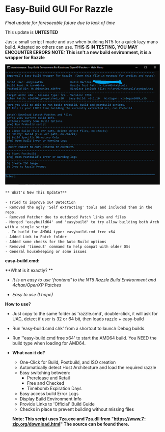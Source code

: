 # Easy-Build GUI For Razzle
*Final update for foreseeable future due to lack of time*

This update is **UNTESTED**

Just a small script I made and use when building NT5 for a quick lazy mans build. Adapted so others can use.
**THIS IS IN TESTING, YOU MAY ENCOUNTER ERRORS**
**NOTE: This isn't a new build environment, it is a wrapper for Razzle**

![](https://github.com/Empyreal96/easy-build-nt5/raw/main/easy-build.png)



```
** What's New This Update?**

- Tried to improve x64 Detection
- Removed the ugly 'Self extracting' tools and included them in the repo.
- Removed Patcher due to outdated Patch links and files
- Merged 'easybuild64' and 'easybuild' to try allow building both Arch with a single script
 - To build for AMD64 type: easybuild.cmd free x64
- Added Link to Patch folder
- Added some checks for the Auto Build options
- Removed 'timeout' command to help compat with older OSs
- General housekeeping or some issues

```



**easy-build.cmd:**

**What is it exactly? **

- *It is an easy to use 'frontend' to the NT5 Razzle Build Environment and 4chan/OpenXP Patches* 

- *Easy to use (I hope)*

**How to use?**

- Just copy to the same folder as 'razzle.cmd', double-click, it will ask for UAC, detect if user is 32 or 64 bit, then loads razzle + easy-build

- Run 'easy-build.cmd chk' from a shortcut to launch Debug builds

- Run ''easy-build.cmd free x64' to start the AMD64 build. You NEED the build type when loading for AMD64.
  
- **What can it do?**
  
  - One-Click for Build, Postbuild, and ISO creation
  - Automatically detect Host Architecture and load the required razzle
  - Easy switching between:
    - Prerelease and Retail
    - Free and Checked
    - Timebomb Expiration Days
  - Easy access build Error Logs
  - Display Build Environment Info
  - Provide Links to 'Official' Build Guide
  - Checks in place to prevent building without missing files
  
  **Note: This script uses 7za.exe and 7za.dll from "https://www.7-zip.org/download.html" The source can be found there.**
  
  
